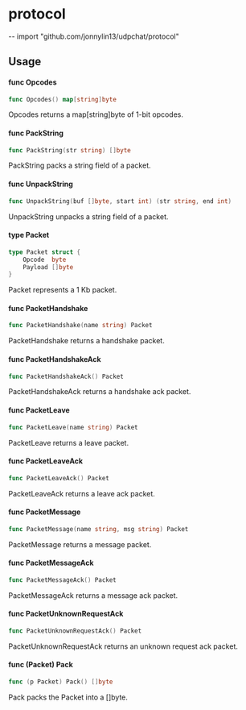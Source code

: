 # protocol
--
    import "github.com/jonnylin13/udpchat/protocol"


## Usage

#### func  Opcodes

```go
func Opcodes() map[string]byte
```
Opcodes returns a map[string]byte of 1-bit opcodes.

#### func  PackString

```go
func PackString(str string) []byte
```
PackString packs a string field of a packet.

#### func  UnpackString

```go
func UnpackString(buf []byte, start int) (str string, end int)
```
UnpackString unpacks a string field of a packet.

#### type Packet

```go
type Packet struct {
	Opcode  byte
	Payload []byte
}
```

Packet represents a 1 Kb packet.

#### func  PacketHandshake

```go
func PacketHandshake(name string) Packet
```
PacketHandshake returns a handshake packet.

#### func  PacketHandshakeAck

```go
func PacketHandshakeAck() Packet
```
PacketHandshakeAck returns a handshake ack packet.

#### func  PacketLeave

```go
func PacketLeave(name string) Packet
```
PacketLeave returns a leave packet.

#### func  PacketLeaveAck

```go
func PacketLeaveAck() Packet
```
PacketLeaveAck returns a leave ack packet.

#### func  PacketMessage

```go
func PacketMessage(name string, msg string) Packet
```
PacketMessage returns a message packet.

#### func  PacketMessageAck

```go
func PacketMessageAck() Packet
```
PacketMessageAck returns a message ack packet.

#### func  PacketUnknownRequestAck

```go
func PacketUnknownRequestAck() Packet
```
PacketUnknownRequestAck returns an unknown request ack packet.

#### func (Packet) Pack

```go
func (p Packet) Pack() []byte
```
Pack packs the Packet into a []byte.
